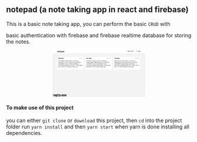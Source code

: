 ## notepad (a note taking app in react and firebase)

This is a basic note taking app, you can perform the basic `CRUD` with

basic authentication with firebase and firebase realtime database for storing the notes.


<p align="center">
<img align="center" src="screen.gif" width="50%" alt="whatsapp web clone in reactjs"/>
</p>


#### To make use of this project

you can either `git clone` or `download` this project, then `cd` into the project folder
run  `yarn install` and then `yarn start` when yarn is done installing all dependencies.